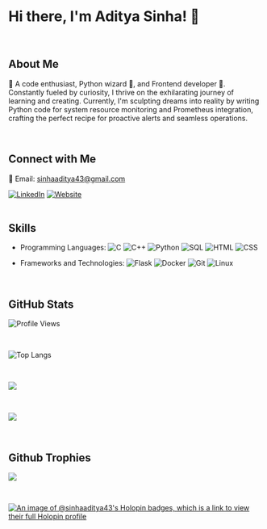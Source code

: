 # Hi there, I'm Aditya Sinha! 👋
<br/>

## About Me

🚀 A code enthusiast, Python wizard 🐍, and Frontend developer 🎨. Constantly fueled by curiosity, I thrive on the exhilarating journey of learning and creating. Currently, I'm sculpting dreams into reality by writing Python code for system resource monitoring and Prometheus integration, crafting the perfect recipe for proactive alerts and seamless operations.


<br>


## Connect with Me

<p>📧 Email: <a href="mailto:sinhaaditya43@gmail.com" target="_blank">sinhaaditya43@gmail.com</a></p>
<a href="https://www.linkedin.com/in/aditya-sinha-9b59a61a8/"><img src="https://img.shields.io/badge/LinkedIn-0077B5?style=for-the-badge&logo=linkedin&logoColor=white" alt="LinkedIn" target="_blank"></a>
<a href="https://adityasinha2305.github.io/"><img src="https://img.shields.io/badge/Website-0088CC?style=for-the-badge&logo=google-chrome&logoColor=white" alt="Website" target="_blank"></a>
<!-- <a href="https://linktr.ee/aditya_sinha"><img src="https://img.shields.io/badge/linktree-43E55E?style=flat&logo=linktree&logoColor=white" alt="Linktree" target="_blank"></a> -->


<br>
<br>


## Skills

- Programming Languages:
  ![C](https://img.shields.io/badge/-C-A8B9CC?style=flat&logo=c&logoColor=white)
  ![C++](https://img.shields.io/badge/-C++-00599C?style=flat&logo=c%2B%2B&logoColor=white)
  ![Python](https://img.shields.io/badge/-Python-3776AB?style=flat&logo=python&logoColor=white)
  ![SQL](https://img.shields.io/badge/-SQL-4479A1?style=flat&logo=sql&logoColor=white)
  ![HTML](https://img.shields.io/badge/-HTML-E34F26?style=flat&logo=html5&logoColor=white)
  ![CSS](https://img.shields.io/badge/-CSS-1572B6?style=flat&logo=css3&logoColor=white)

- Frameworks and Technologies:
  ![Flask](https://img.shields.io/badge/-Flask-000000?style=flat&logo=flask&logoColor=white)
  ![Docker](https://img.shields.io/badge/-Docker-2496ED?style=flat&logo=docker&logoColor=white)
  ![Git](https://img.shields.io/badge/-Git-F05032?style=flat&logo=git&logoColor=white)
  ![Linux](https://img.shields.io/badge/-Linux-FCC624?style=flat&logo=linux&logoColor=black)

<br>



## GitHub Stats

![Profile Views](https://komarev.com/ghpvc/?username=AdityaSinha2305&color=brightgreen)

<br>

![Top Langs](https://github-readme-stats.vercel.app/api/top-langs/?username=AdityaSinha2305&layout=compact&theme=radical)

<br>

![](https://github-readme-stats.vercel.app/api?username=AdityaSinha2305&theme=radical&hide_border=false&include_all_commits=false&count_private=false)

<br>

![](https://github-readme-streak-stats.herokuapp.com/?user=AdityaSinha2305&theme=radical&hide_border=false)

<br/>


## Github Trophies

![](https://github-profile-trophy.vercel.app/?username=AdityaSinha2305&theme=gruvbox&no-frame=false&no-bg=false&margin-w=4) 

<br>
    

[![An image of @sinhaaditya43's Holopin badges, which is a link to view their full Holopin profile](https://holopin.me/sinhaaditya43)](https://holopin.io/@sinhaaditya43)
